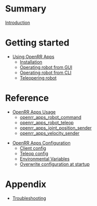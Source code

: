 # Summary

[Introduction](README.md)

# Getting started

<!--
TODO: Port from https://github.com/openrr/openrr-tutorial/pull/1 's apps.md
-->
- [Using OpenRR Apps](getting_started/apps/README.md)
  - [Installation](getting_started/apps/installation.md)
  - [Operating robot from GUI](getting_started/apps/gui.md)
  - [Operating robot from CLI](getting_started/apps/cli.md)
  - [Teleopering robot](getting_started/apps/teleop.md)

# Reference

<!--
TODO: Port from openrr-apps/README.md
-->
- [OpenRR Apps Usage](reference/apps/README.md)
  - [openrr_apps_robot_command](reference/apps/robot_command.md)
  - [openrr_apps_robot_teleop](reference/apps/robot_teleop.md)
  - [openrr_apps_joint_position_sender](reference/apps/joint_position_sender.md)
  - [openrr_apps_velocity_sender](reference/apps/velocity_sender.md)

<!--
TODO: Port from:
- https://github.com/openrr/openrr-tutorial/pull/1 's config.md/teleop-config.md
- openrr-apps/README.md's "Environmental Variables"/"Overwrite configuration at startup" section
-->
- [OpenRR Apps Configuration](reference/apps-config/README.md)
  - [Client config](reference/apps-config/client.md)
  - [Teleop config](reference/apps-config/teleop.md)
  - [Environmental Variables](reference/apps-config/env.md)
  - [Overwrite configuration at startup](reference/apps-config/overwrite.md)

# Appendix

- [Troubleshooting](appendix/troubleshooting.md)
